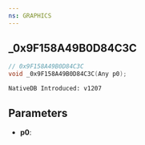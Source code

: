```yaml
---
ns: GRAPHICS
---
```

## _0x9F158A49B0D84C3C

```c
// 0x9F158A49B0D84C3C
void _0x9F158A49B0D84C3C(Any p0);
```

```
NativeDB Introduced: v1207
```

## Parameters
* **p0**:
